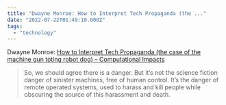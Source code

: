 ```yaml
---
title: "Dwayne Monroe: How to Interpret Tech Propaganda (the ..."
date: "2022-07-22T01:49:10.000Z"
tags: 
  - "technology"
---
```


Dwayne Monroe: [How to Interpret Tech Propaganda (the case of the machine gun toting robot dog) – Computational Impacts](https://monroelab.net/how-to-interpret-tech-propaganda-the-case-of-the-machine-gun-toting-robot-dog)

> So, we should agree there is a danger. But it’s not the science fiction danger of sinister machines, free of human control. It’s the danger of remote operated systems, used to harass and kill people while obscuring the source of this harassment and death.

